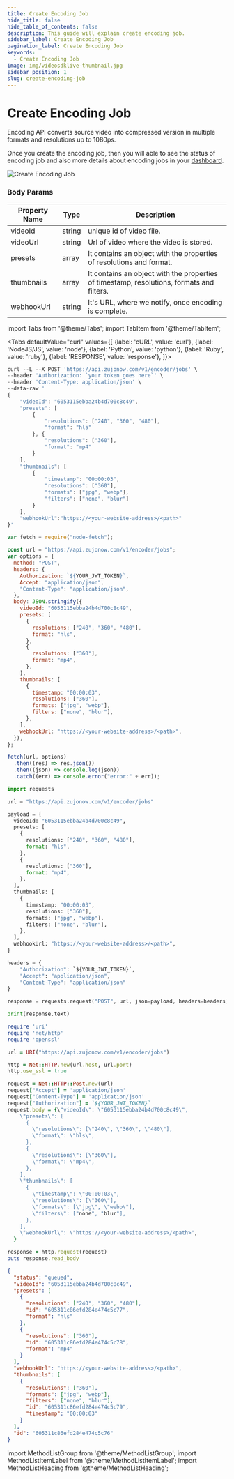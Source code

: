 ```yaml
---
title: Create Encoding Job
hide_title: false
hide_table_of_contents: false
description: This guide will explain create encoding job.
sidebar_label: Create Encoding Job
pagination_label: Create Encoding Job
keywords:
  - Create Encoding Job
image: img/videosdklive-thumbnail.jpg
sidebar_position: 1
slug: create-encoding-job
---
```


# Create Encoding Job

Encoding API converts source video into compressed version in multiple formats and resolutions up to 1080ps.

Once you create the encoding job, then you will able to see the status of encoding job and also more details about encoding jobs in your [dashboard](https://app.videosdk.live/vod/videos).

![Create Encoding Job](/img/tutorial/create_encoding_job.png)

### Body Params

| Property Name | Type   | Description                                                                               |
| ------------- | ------ | ----------------------------------------------------------------------------------------- |
| videoId       | string | unique id of video file.                                                                  |
| videoUrl      | string | Url of video where the video is stored.                                                   |
| presets       | array  | It contains an object with the properties of resolutions and format.                      |
| thumbnails    | array  | It contains an object with the properties of timestamp, resolutions, formats and filters. |
| webhookUrl    | string | It's URL, where we notify, once encoding is complete.                                     |

import Tabs from '@theme/Tabs';
import TabItem from '@theme/TabItem';

<Tabs
defaultValue="curl"
values={[
{label: 'cURL', value: 'curl'},
{label: 'NodeJS/JS', value: 'node'},
{label: 'Python', value: 'python'},
{label: 'Ruby', value: 'ruby'},
{label: 'RESPONSE', value: 'response'},
]}>
<TabItem value="curl">

```js
curl --L --X POST 'https://api.zujonow.com/v1/encoder/jobs' \
--header 'Authorization: `your token goes here`' \
--header 'Content-Type: application/json' \
--data-raw '
{
    "videoId": "6053115ebba24b4d700c8c49",
    "presets": [
        {
            "resolutions": ["240", "360", "480"],
            "format": "hls"
        }, {
            "resolutions": ["360"],
            "format": "mp4"
        }
    ],
    "thumbnails": [
        {
            "timestamp": "00:00:03",
            "resolutions": ["360"],
            "formats": ["jpg", "webp"],
            "filters": ["none", "blur"]
        }
    ],
    "webhookUrl":"https://<your-website-address>/<path>"
}'
```

</TabItem>
<TabItem value="node">

```js
var fetch = require("node-fetch");

const url = "https://api.zujonow.com/v1/encoder/jobs";
var options = {
  method: "POST",
  headers: {
    Authorization: `${YOUR_JWT_TOKEN}`,
    Accept: "application/json",
    "Content-Type": "application/json",
  },
  body: JSON.stringify({
    videoId: "6053115ebba24b4d700c8c49",
    presets: [
      {
        resolutions: ["240", "360", "480"],
        format: "hls",
      },
      {
        resolutions: ["360"],
        format: "mp4",
      },
    ],
    thumbnails: [
      {
        timestamp: "00:00:03",
        resolutions: ["360"],
        formats: ["jpg", "webp"],
        filters: ["none", "blur"],
      },
    ],
    webhookUrl: "https://<your-website-address>/<path>",
  }),
};

fetch(url, options)
  .then((res) => res.json())
  .then((json) => console.log(json))
  .catch((err) => console.error("error:" + err));
```

</TabItem>
<TabItem value="python">

```python
import requests

url = "https://api.zujonow.com/v1/encoder/jobs"

payload = {
  videoId: "6053115ebba24b4d700c8c49",
  presets: [
    {
      resolutions: ["240", "360", "480"],
      format: "hls",
    },
    {
      resolutions: ["360"],
      format: "mp4",
    },
  ],
  thumbnails: [
    {
      timestamp: "00:00:03",
      resolutions: ["360"],
      formats: ["jpg", "webp"],
      filters: ["none", "blur"],
    },
  ],
  webhookUrl: "https://<your-website-address>/<path>",
}

headers = {
    "Authorization": `${YOUR_JWT_TOKEN}`,
    "Accept": "application/json",
    "Content-Type": "application/json"
}

response = requests.request("POST", url, json=payload, headers=headers)

print(response.text)
```

</TabItem>
<TabItem value="ruby">

```ruby
require 'uri'
require 'net/http'
require 'openssl'

url = URI("https://api.zujonow.com/v1/encoder/jobs")

http = Net::HTTP.new(url.host, url.port)
http.use_ssl = true

request = Net::HTTP::Post.new(url)
request["Accept"] = 'application/json'
request["Content-Type"] = 'application/json'
request["Authorization"] = `${YOUR_JWT_TOKEN}`
request.body = {\"videoId\": \"6053115ebba24b4d700c8c49\",
    \"presets\": [
      {
        \"resolutions\": [\"240\", \"360\", \"480\"],
        \"format\": \"hls\",
      },
      {
        \"resolutions\": [\"360\"],
        \"format\": \"mp4\",
      },
    ],
    \"thumbnails\": [
      {
        \"timestamp\": \"00:00:03\",
        \"resolutions\": [\"360\"],
        \"formats\": [\"jpg\", \"webp\"],
        \"filters\": ["none", "blur"],
      },
    ],
    \"webhookUrl\": \"https://<your-website-address>/<path>",
  }

response = http.request(request)
puts response.read_body
```

</TabItem>
<TabItem value="response" >

```json
{
  "status": "queued",
  "videoId": "6053115ebba24b4d700c8c49",
  "presets": [
    {
      "resolutions": ["240", "360", "480"],
      "id": "605311c86efd284e474c5c77",
      "format": "hls"
    },
    {
      "resolutions": ["360"],
      "id": "605311c86efd284e474c5c78",
      "format": "mp4"
    }
  ],
  "webhookUrl": "https://<your-website-address>/<path>",
  "thumbnails": [
    {
      "resolutions": ["360"],
      "formats": ["jpg", "webp"],
      "filters": ["none", "blur"],
      "id": "605311c86efd284e474c5c79",
      "timestamp": "00:00:03"
    }
  ],
  "id": "605311c86efd284e474c5c76"
}
```

</TabItem>
</Tabs>

import MethodListGroup from '@theme/MethodListGroup';
import MethodListItemLabel from '@theme/MethodListItemLabel';
import MethodListHeading from '@theme/MethodListHeading';

<MethodListGroup>
  <MethodListItemLabel  description="Response Body" >
    <MethodListGroup>
      <MethodListHeading heading="parameters" />
      <MethodListItemLabel name="id"  type={"String"}  description="Unique identifier of encoded job." />
      <MethodListItemLabel name="status"  type={"String"}  description="status of encoding job either queued, processing, completed, failed." />
      <MethodListItemLabel name="videoId"  type={"Number"}  description="Unique identifier of video file." />
      <MethodListItemLabel name="videoUrl"  type={"Object"}  description="Url of video where the video is stored." />
        <MethodListItemLabel name="presets"  type={"array"}  description="It contains an array of object that you provided in body params. " />
        <MethodListItemLabel name="thumbnails" type={"array"} description="It contains an array of object that you provided in body params."/>
        <MethodListItemLabel name="webhookUrl" type={"String"} description="It's Url, where we notify once encoding is complete."/>
    </MethodListGroup>
  </MethodListItemLabel>
</MethodListGroup>
